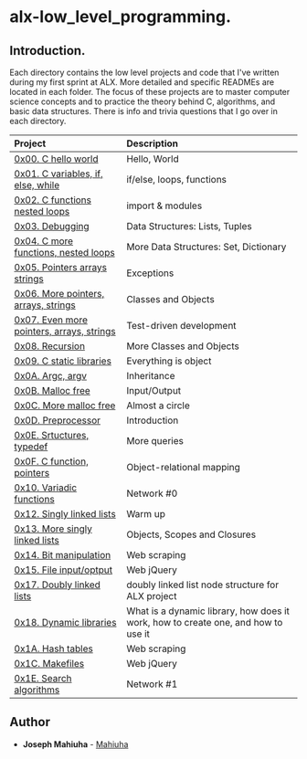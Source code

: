 # alx-low_level_programming.

## Introduction.

Each directory contains the low level projects and code that I've written during my first sprint at ALX. More detailed and specific READMEs are located in each folder. The focus of these projects are to master computer science concepts and to practice the theory behind C, algorithms, and basic data structures. There is info and trivia questions that I go over in each directory.

| Project | Description |
| :--- | :---|
| [0x00. C hello world ](./0x00-hello_world) |  Hello, World |
| [0x01. C variables, if, else, while ](./0x01-variables_if_else_while) | if/else, loops, functions |
| [0x02. C functions nested loops ](./0x02-functions_nested_loops) | import & modules |
| [0x03. Debugging ](./0x03-debugging) | Data Structures: Lists, Tuples |
| [0x04. C more functions, nested loops ](./0x04-more_functions_nested_loops) | More Data Structures: Set, Dictionary |
| [0x05. Pointers arrays strings ](./0x05-pointers_arrays_strings) | Exceptions |
| [0x06. More pointers, arrays, strings ](./0x06-pointers_arrays_strings) | Classes and Objects |
| [0x07. Even more pointers, arrays, strings ](./0x07-pointers_arrays_strings) | Test-driven development |
| [0x08. Recursion ](./0x08-recursion) | More Classes and Objects |
| [0x09. C static libraries ](./0x09-static_libraries) | Everything is object |
| [0x0A. Argc, argv ](./0x0A-argc_argv) | Inheritance |
| [0x0B. Malloc free ](./0x0B-malloc_free) | Input/Output |
| [0x0C. More malloc free ](./0x0C-more_malloc_free) | Almost a circle |
| [0x0D. Preprocessor ](./0x0D-preprocessor) | Introduction |
| [0x0E. Srtuctures, typedef ](./0x0E-structures_typedef) | More queries |
| [0x0F. C function, pointers ](./0x0F-function_pointers) | Object-relational mapping |
| [0x10. Variadic functions ](./0x10-variadic_functions) | Network #0 |
| [0x12. Singly linked lists ](./0x12-singly_linked_lists) | Warm up |
| [0x13. More singly linked lists ](./0x13-more_singly_linked_lists) | Objects, Scopes and Closures |
| [0x14. Bit manipulation ](./0x14-bit_manipulation) | Web scraping |
| [0x15. File input/optput ](./0x15-file_io) | Web jQuery |
| [0x17. Doubly linked lists ](./0x17-doubly_linked_lists) | doubly linked list node structure for ALX project |
| [0x18. Dynamic libraries ](./0x18-dynamic_libraries) | What is a dynamic library, how does it work, how to create one, and how to use it |
| [0x1A. Hash tables ](./0x1A-hash_tables) | Web scraping |
| [0x1C. Makefiles ](./0x1C-makefiles) | Web jQuery |
| [0x1E. Search algorithms ](./0x1E-search_algorithms) | Network #1 |

## Author

- **Joseph Mahiuha** - [Mahiuha](https:///github.com/Mahiuha)
